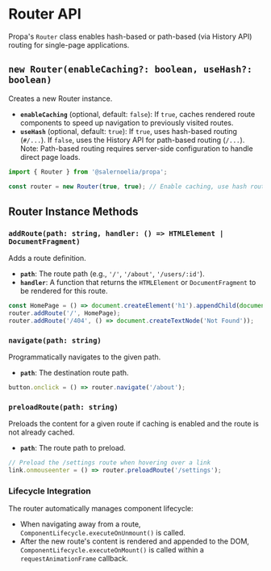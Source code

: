 # Router API

Propa's `Router` class enables hash-based or path-based (via History API) routing for single-page applications.

## `new Router(enableCaching?: boolean, useHash?: boolean)`

Creates a new Router instance.

- **`enableCaching`** (optional, default: `false`): If `true`, caches rendered route components to speed up navigation to previously visited routes.
- **`useHash`** (optional, default: `true`): If `true`, uses hash-based routing (`#/...`). If `false`, uses the History API for path-based routing (`/...`). Note: Path-based routing requires server-side configuration to handle direct page loads.

```typescript
import { Router } from '@salernoelia/propa';

const router = new Router(true, true); // Enable caching, use hash routing
```

## Router Instance Methods

### `addRoute(path: string, handler: () => HTMLElement | DocumentFragment)`

Adds a route definition.

- **`path`**: The route path (e.g., `'/'`, `'/about'`, `'/users/:id'`).
- **`handler`**: A function that returns the `HTMLElement` or `DocumentFragment` to be rendered for this route.

```typescript
const HomePage = () => document.createElement('h1').appendChild(document.createTextNode('Home')).parentNode;
router.addRoute('/', HomePage);
router.addRoute('/404', () => document.createTextNode('Not Found'));
```

### `navigate(path: string)`

Programmatically navigates to the given path.

- **`path`**: The destination route path.

```typescript
button.onclick = () => router.navigate('/about');
```

### `preloadRoute(path: string)`

Preloads the content for a given route if caching is enabled and the route is not already cached.

- **`path`**: The route path to preload.

```typescript
// Preload the /settings route when hovering over a link
link.onmouseenter = () => router.preloadRoute('/settings');
```

### Lifecycle Integration

The router automatically manages component lifecycle:

- When navigating away from a route, `ComponentLifecycle.executeOnUnmount()` is called.
- After the new route's content is rendered and appended to the DOM, `ComponentLifecycle.executeOnMount()` is called within a `requestAnimationFrame` callback.
